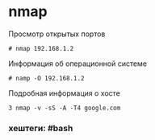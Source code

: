 # nmap



Просмотр открытых портов
~~~~
# nmap 192.168.1.2
~~~~

Информация об операционной системе
~~~~
# namp -O 192.168.1.2
~~~~

Подробная информация о хосте
~~~~
3 nmap -v -sS -A -T4 google.com
~~~~



### хештеги:  #bash
